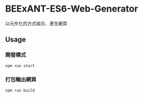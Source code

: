 # BEExANT-ES6-Web-Generator

以元件化的方式組合、產生網頁

## Usage

### 開發模式

```bash
npm run start
```

### 打包輸出網頁

```bash
npm run build
```
